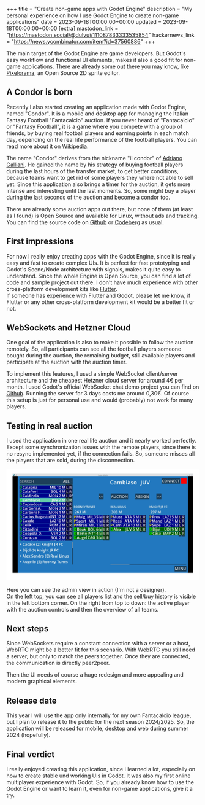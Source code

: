 +++
title = "Create non-game apps with Godot Engine"
description = "My personal experience on how I use Godot Engine to create non-game applications"
date = 2023-09-18T00:00:00+00:00
updated = 2023-09-18T00:00:00+00:00
[extra]
mastodon_link = "https://mastodon.social/@dulvui/111087833333535854"
hackernews_link = "https://news.ycombinator.com/item?id=37560886"
+++

The main target of the Godot Engine are game developers.
But Godot's easy workflow and functional UI elements, makes it also a good fit for non-game applications.
There are already some out there you may know, like [Pixelorama](https://github.com/Orama-Interactive/Pixelorama), an Open Source 2D sprite editor.

## A Condor is born
Recently I also started creating an application made with Godot Engine, named "Condor".
It is a mobile and desktop app for managing the Italian Fantasy Football "Fantacalcio" auction.
If you never heard of "Fantacalcio" or "Fantasy Football", it is a game where you compete with a group of friends, by buying real football players and earning points in each match day, depending on the real life performance of the football players.
You can read more about it on [Wikipedia](https://en.wikipedia.org/wiki/Fantasy_football_(association)).

The name "Condor" derives from the nickname "il condor" of [Adriano Galliani](https://en.wikipedia.org/wiki/Adriano_Galliani).
He gained the name by his strategy of buying football players during the last hours of the transfer market, to get better conditions, because teams want to get rid of some players they where not able to sell yet.
Since this application also brings a timer for the auction, it gets more intense and interesting until the last moments.
So, some might buy a player during the last seconds of the auction and become a condor too. 

There are already some auction apps out there, but none of them (at least as I found) is Open Source and available for Linux, without ads and tracking.
You can find the source code on [Github](https://github.com/dulvui/condor) or [Codeberg](https://codeberg.org/dulvui/condor) as usual.

## First impressions
For now I really enjoy creating apps with the Godot Engine, since it is really easy and fast to create complex UIs.
It is perfect for fast prototyping and Godot's Scene/Node architecture with signals, makes it quite easy to understand.
Since the whole Engine is Open Source, you can find a lot of code and sample project out there.
I don't have much experience with other cross-platform development kits like [Flutter](https://flutter.dev/).  
If someone has experience with Flutter and Godot, please let me know, if Flutter or any other cross-platform development kit would be a better fit or not.

## WebSockets and Hetzner Cloud
One goal of the application is also to make it possible to follow the auction remotely.
So, all participants can see all the football players someone bought during the auction, the remaining budget, still available players and participate at the auction with the auction timer.

To implement this features, I used a simple WebSocket client/server architecture and the cheapest Hetzner cloud server for around 4€ per month.
I used Godot's official WebSocket chat demo project you can find on [Github](https://github.com/godotengine/godot-demo-projects/tree/master/networking/websocket_chat).
Running the server for 3 days costs me around 0,30€.
Of course this setup is just for personal use and would (probably) not work for many players.

## Testing in real auction
I used the application in one real life auction and it nearly worked perfectly.
Except some synchronization issues with the remote players, since there is no resync implemented yet, if the connection fails.
So, someone misses all the players that are sold, during the disconnection.

<img class="blog-image blog-image-wide" src="condor.webp" alt="Admin view of the application 'Condor'">  

Here you can see the admin view in action (I'm not a designer).  
On the left top, you can see all players list and the sell/buy history is visible in the left bottom corner.
On the right from top to down: the active player with the auction controls and then the overview of all teams.

## Next steps
Since WebSockets require a constant connection with a server or a host, WebRTC might be a better fit for this scenario.
With WebRTC you still need a server, but only to match the peers together.
Once they are connected, the communication is directly peer2peer.

Then the UI needs of course a huge redesign and more appealing and modern graphical elements.

## Release date
This year I will use the app only internally for my own Fantacalcio league, but I plan to release it to the public for the next season 2024/2025.
So, the application will be released for mobile, desktop and web during summer 2024 (hopefully).

## Final verdict
I really enjoyed creating this application, since I learned a lot, especially on how to create stable und working UIs in Godot.
It was also my first online multiplayer experience with Godot.
So, if you already know how to use the Godot Engine or want to learn it, even for non-game applications, give it a try.
